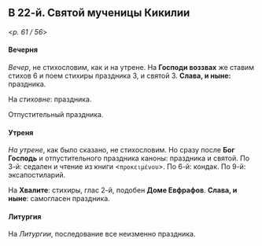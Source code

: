 ## В 22-й. Святой мученицы Кикилии

<*p. 61 / 56*>

#### Вечерня

*Вечер*, не стихословим, как и на утрене. На **Господи воззвах** же ставим стихов 6 и поем стихиры 
праздника 3, и святой 3. **Слава, и ныне:** праздника.  

На *стиховне*: праздника.   

Отпустительный праздника. 

#### Утреня

*На утрене*, как было сказано, не стихословим. Но сразу после **Бог Господь** и отпустительного 
праздника каноны: праздника и святой. 
По 3-й: седален и чтение из книги <`προκειμένου`>. 
По 6-й: кондак. 
По 9-й: эксапостиларий. 

На **Хвалите**: стихиры, глас 2-й, подобен **Доме Евфрафов**. **Слава, и ныне**: самогласен праздника. 

#### Литургия 

На *Литургии*, последование все неизменно праздника. 
